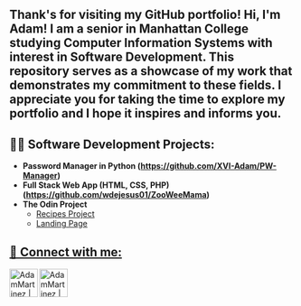 <h2>Thank's for visiting my GitHub portfolio! Hi, I'm Adam! I am a senior in Manhattan College studying Computer Information Systems with interest in Software Development. This repository serves as a showcase of my work that demonstrates my commitment to these fields. I appreciate you for taking the time to explore my portfolio and I hope it inspires and informs you. </h2>

<h2>👨‍💻 Software Development Projects:</h2>

- <b>Password Manager in Python (https://github.com/XVI-Adam/PW-Manager)</b>
- <b>Full Stack Web App (HTML, CSS, PHP) (https://github.com/wdejesus01/ZooWeeMama)</b>
- <b>The Odin Project</b>
  - <a href="https://github.com/XVI-Adam/odin-recipes"> Recipes Project
  - <a href="https://github.com/XVI-Adam/odin-landing-page"> Landing Page

<h2> 🤳 Connect with me:</h2>
<a href="https://www.linkedin.com/in/xvi-adam/"><img align="left" alt="AdamMartinez | LinkedIn" width="50px" src="https://cdn.jsdelivr.net/npm/simple-icons@v3/icons/linkedin.svg"/> </a>
<a href="mailto:amartinez24@manhattan.edu">
<img align="left" alt="AdamMartinez | Gmail" width="50px" src="https://cdn.jsdelivr.net/npm/simple-icons@v3/icons/gmail.svg" />
</a>



